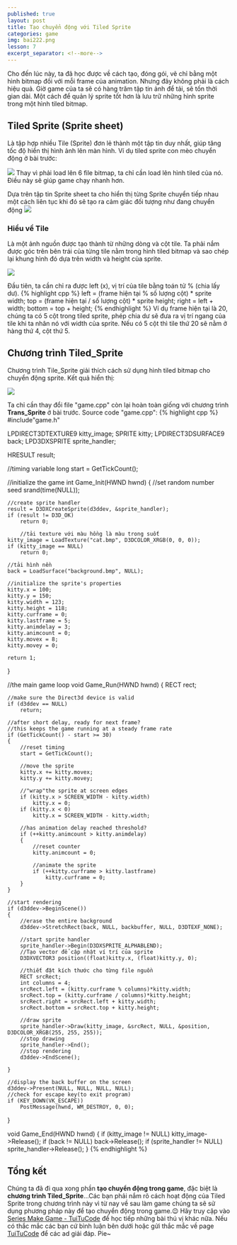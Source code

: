 ```yaml
---
published: true
layout: post
title: Tạo chuyển động với Tiled Sprite
categories: game
img: bai222.png
lesson: 7
excerpt_separator: <!--more-->
---
```

Cho đến lúc này, ta đã học được về cách tạo, đóng gói, vẽ chỉ bằng một hình bitmap đối với mỗi frame của animation. Nhưng đây không phải là cách hiệu quả. Giờ game của ta sẽ có hàng trăm tập tin ảnh để tải, sẽ tốn thời gian dài. Một cách để quản lý sprite tốt hơn là lưu trữ những hình sprite trong một hình tiled bitmap.
<!--more-->

## Tiled Sprite (Sprite sheet)
Là tập hợp nhiều Tile (Sprite) đơn lẻ thành một tập tin duy nhất, giúp tăng tốc độ hiển thị hình ảnh lên màn hình.
Ví dụ tiled sprite con mèo chuyển động ở bài trước:

![](https://1.bp.blogspot.com/-aPX5dfdbR8I/XTKGfo4T3FI/AAAAAAAAEFw/NrgQfuXsdRoHAm0ElhMWtLDasgp37H5_wCLcBGAs/s1600/cat.bmp)
Thay vì phải load lên 6 file bitmap, ta chỉ cần load lên hình tiled của nó. Điều này sẽ giúp game chạy nhanh hơn.

Dựa trên tập tin Sprite sheet ta cho hiển thị từng Sprite chuyển tiếp nhau một cách liên tục khi đó sẽ tạo ra cảm giác đối tượng như đang chuyển động
![](https://1.bp.blogspot.com/-p3UwOLEx4YE/XTKI-IceR_I/AAAAAAAAEF8/hmlcQDZfvBsK8ThLiI9g9nhv1fZWnZPBgCLcBGAs/s1600/RyuRunningL.gif)
### Hiểu về Tile
Là một ảnh nguồn được tạo thành từ những dòng và cột tile. Ta phải nắm được góc trên bên trái của từng tile nằm trong hình tiled bitmap và sao chép lại khung hình đó dựa trên width và height của sprite.

![](https://1.bp.blogspot.com/-WUZPhcwWYc8/XTKNNwoVTbI/AAAAAAAAEGk/ZsB6EdrrQY08PpeXPfETJxjYBL9XhJxYQCLcBGAs/s1600/ninja1.PNG)

Đầu tiên, ta cần chỉ ra được left (x), vị trí của tile bằng toán tử % (chia lấy dư).
{% highlight cpp %}
left = (frame hiện tại % số lượng cột) * sprite width;
top = (frame hiện tại / số lượng cột) * sprite height;
right = left + width;
bottom = top + height;
{% endhighlight %}
Ví dụ frame hiện tại là 20, chúng ta có 5 cột trong tiled sprite, phép chia dư sẽ đưa ra vị trí ngang của tile khi ta nhân nó với width của sprite. Nếu có 5 cột thì tile thứ 20 sẽ nằm ở hàng thứ 4, cột thứ 5.
## Chương trình Tiled_Sprite
Chương trình Tile_Sprite giải thích cách sử dụng hình tiled bitmap cho chuyển động sprite. Kết quả hiển thị:

![](https://1.bp.blogspot.com/-4FCflhPFKHo/XTHhbgQtJMI/AAAAAAAAEFU/_I-gTHkh2NEcp92ywuWlIyUU4Ibd6PWRACLcBGAs/s1600/trans.PNG)

Ta chỉ cần thay đổi file "game.cpp" còn lại hoàn toàn giống với chương trình **Trans_Sprite** ở bài trước. Source code "game.cpp":
{% highlight cpp %}
#include"game.h"

LPDIRECT3DTEXTURE9 kitty_image;
SPRITE kitty;
LPDIRECT3DSURFACE9 back;
LPD3DXSPRITE sprite_handler;

HRESULT result;

//timing variable
long start = GetTickCount();

//initialize the game
int Game_Init(HWND hwnd)
{
	//set random number seed
	srand(time(NULL));

	//create sprite handler
	result = D3DXCreateSprite(d3ddev, &sprite_handler);
	if (result != D3D_OK)
		return 0;

		//tải texture với màu hồng là màu trong suốt
	kitty_image = LoadTexture("cat.bmp", D3DCOLOR_XRGB(0, 0, 0));
	if (kitty_image == NULL)
		return 0;

	//tải hình nền
	back = LoadSurface("background.bmp", NULL);

	//initialize the sprite's properties 
	kitty.x = 100;
	kitty.y = 150;
	kitty.width = 123;
	kitty.height = 118;
	kitty.curframe = 0;
	kitty.lastframe = 5;
	kitty.animdelay = 3;
	kitty.animcount = 0;
	kitty.movex = 8;
	kitty.movey = 0;

	return 1;
}

//the main game loop
void Game_Run(HWND hwnd)
{
	RECT rect;

	//make sure the Direct3d device is valid
	if (d3ddev == NULL)
		return;

	//after short delay, ready for next frame?
	//this keeps the game running at a steady frame rate
	if (GetTickCount() - start >= 30)
	{
		//reset timing
		start = GetTickCount();

		//move the sprite
		kitty.x += kitty.movex;
		kitty.y += kitty.movey;

		//"wrap"the sprite at screen edges
		if (kitty.x > SCREEN_WIDTH - kitty.width)
			kitty.x = 0;
		if (kitty.x < 0)
			kitty.x = SCREEN_WIDTH - kitty.width;

		//has animation delay reached threshold?
		if (++kitty.animcount > kitty.animdelay)
		{
			//reset counter
			kitty.animcount = 0;

			//animate the sprite
			if (++kitty.curframe > kitty.lastframe)
				kitty.curframe = 0;
		}
	}

	//start rendering
	if (d3ddev->BeginScene())
	{
		//erase the entire background
		d3ddev->StretchRect(back, NULL, backbuffer, NULL, D3DTEXF_NONE);

		//start sprite handler
		sprite_handler->Begin(D3DXSPRITE_ALPHABLEND);
		//Tạo vector để cập nhật ví trí của sprite
		D3DXVECTOR3 position((float)kitty.x, (float)kitty.y, 0);

		//thiết đặt kích thước cho từng file nguồn
		RECT srcRect;
		int columns = 4;
		srcRect.left = (kitty.curframe % columns)*kitty.width;
		srcRect.top = (kitty.curframe / columns)*kitty.height;
		srcRect.right = srcRect.left + kitty.width;
		srcRect.bottom = srcRect.top + kitty.height;

		//draw sprite
		sprite_handler->Draw(kitty_image, &srcRect, NULL, &position, D3DCOLOR_XRGB(255, 255, 255));
		//stop drawing
		sprite_handler->End();
		//stop rendering
		d3ddev->EndScene();

	}

	//display the back buffer on the screen
	d3ddev->Present(NULL, NULL, NULL, NULL);
	//check for escape key(to exit program)
	if (KEY_DOWN(VK_ESCAPE))
		PostMessage(hwnd, WM_DESTROY, 0, 0);
}

void Game_End(HWND hwnd)
{
	if (kitty_image != NULL)
		kitty_image->Release();
	if (back != NULL)
		back->Release();
	if (sprite_handler != NULL)
		sprite_handler->Release();
}
{% endhighlight %}

## Tổng kết
Chúng ta đã đi qua xong phần **tạo chuyển động trong game**, đặc biệt là **chương trình Tiled_Sprite**...Các bạn phải nắm rõ cách hoạt động của Tiled Sprite trong chương trình này vì từ nay về sau làm game chúng ta sẽ sử dụng phương pháp này để tạo chuyển động trong game.😉 Hãy truy cập vào [Series Make Game - TuiTuCode](https://tuitucode.github.io/cpp/game/) để học tiếp những bài thú vị khác nữa. Nếu có thắc mắc các bạn cứ bình luận bên dưới hoặc gửi thắc mắc về page [TuiTuCode](https://www.facebook.com/shareAboutIT/) để các ad giải đáp. Pie~
